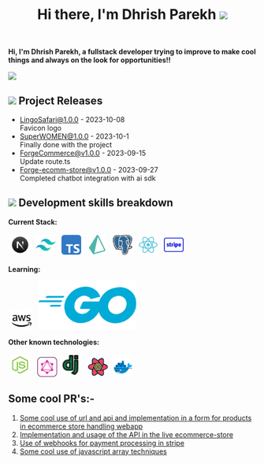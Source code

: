 <h1 align="center">Hi there, I'm <a href="https://dhrishp-portfolio.vercel.app/" style="text-decoration:none " target="_blank">Dhrish Parekh</a> <img
src="https://i.pinimg.com/originals/5e/d0/40/5ed0407783c8a096eb8578b611bae809.gif" height="32" style="" /></h1>
<br />

**Hi, I'm Dhrish Parekh, a fullstack developer trying to improve to make cool things and always on the look for opportunities!!**

<a href="#"><img  src="https://media.discordapp.net/attachments/775344092862873600/958055349133389895/SPEEN-1.gif" align="center" height="55"    /></a>

## <img src="https://cdn.discordapp.com/emojis/828069405426319430.gif?size=4096&quality=lossless" height="30"/> Project Releases

- <a href='https://github.com/DhrishP/lingo-safari' target='_blank'>LingoSafari@1.0.0</a> - 2023-10-08
  <br/> Favicon logo
- <a href='https://github.com/DhrishP/SuperWOMEN' target='_blank'>SuperWOMEN@1.0.0</a> - 2023-10-1
  <br/> Finally done with the project
- <a href='https://github.com/DhrishP/ecomm-dashboard-admin' target='_blank'>ForgeCommerce@v1.0.0</a> - 2023-09-15
  <br/> Update route.ts
- <a href='https://github.com/blackcater-labs/unisite/releases/tag/v0.1.0-alpha.3' target='_blank'>Forge-ecomm-store@v1.0.0</a> - 2023-09-27
  <br/> Completed chatbot integration with ai sdk

## <img src="https://media.tenor.com/o0Rsr-YDeFUAAAAC/flushed-emoji-sus.gif" height="26"/> Development skills breakdown

**Current Stack:**

<p>
<img src="https://github.com/DhrishP/DhrishP/blob/main/images/nextjs.png" height="40" style="vertical-align:down; margin:4px" alt="Nextjs">
<img src="https://github.com/DhrishP/DhrishP/blob/main/images/tailwind.svg" height="40" style="vertical-align:down; margin:4px" alt="typescript">
<img src="https://github.com/DhrishP/DhrishP/blob/main/images/typescript.svg" height="40" style="vertical-align:down;margin:4px">
<img src="https://github.com/DhrishP/DhrishP/blob/main/images/prisma.png" height="40" style="vertical-align:down;margin:4px">
<img src="https://github.com/DhrishP/DhrishP/blob/main/images/postgres.svg" height="40" style="vertical-align:down;margin:4px">
<img src="https://github.com/DhrishP/DhrishP/blob/main/images/react.svg" height="40" style="vertical-align:down;margin:4px">
<img src="https://github.com/DhrishP/DhrishP/blob/main/images/stripe-logo.png" height="40" style="vertical-align:down;margin:4px">

</p>

**Learning:**

<p>
<img src="https://github.com/DhrishP/DhrishP/blob/main/images/aws.svg" height="40" style="vertical-align:down;margin-left:7px">
<img src="https://github.com/DhrishP/DhrishP/blob/main/images/golang-1.svg" height="100" style="vertical-align:down;margin-left:10px">


</p>

**Other known technologies:**

<p>
<img src="https://github.com/DhrishP/DhrishP/blob/main/images/nodejs.svg" height="40" style="vertical-align:down;margin:4px">
<img src="https://github.com/DhrishP/DhrishP/blob/main/images/graphql.svg" height="40" style="vertical-align:down;margin-left:7px">
<img src="https://github.com/DhrishP/DhrishP/blob/main/images/django.png" height="40" style="vertical-align:down;margin:4px">
<img src="https://github.com/DhrishP/DhrishP/blob/main/images/Rquery.png" height="40" style="vertical-align:down;margin-left:7px">
<img src="https://github.com/DhrishP/DhrishP/blob/main/images/docker.png" height="40" style="vertical-align:down;margin-left:7px">
</p>

## Some cool PR's:-

1. [Some cool use of url and api and implementation in a form for products in ecommerce store handling webapp](https://github.com/DhrishP/ecomm-dashboard-admin/commit/9e04213759cb70e0d84add79f3be50fd261702d3)
1. [Implementation and usage of the API in the live ecommerce-store](https://github.com/DhrishP/ecomm-store/commit/f99242b46794677df3b894479e797d7af685db98)
1. [Use of webhooks for payment processing in stripe]()
1. [Some cool use of javascript array techniques]()
